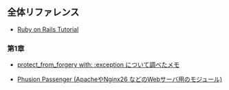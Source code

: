 ## 全体リファレンス

- [Ruby on Rails Tutorial](https://railstutorial.jp/)

### 第1章
- [protect_from_forgery with: :exception について調べたメモ](https://qiita.com/munaita_/items/0739965bcb31bf430e47)

- [Phusion Passenger (ApacheやNginx26 などのWebサーバ用のモジュール) ](https://www.phusionpassenger.com/)
